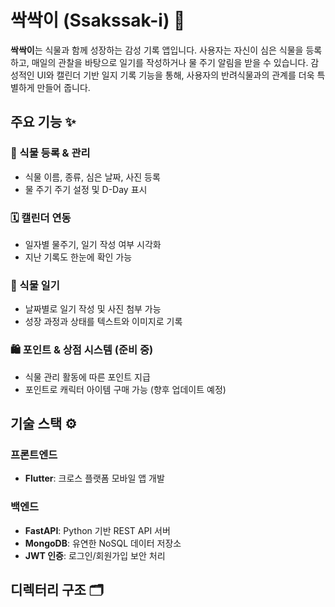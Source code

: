 # 싹싹이 (Ssakssak-i) 🌱

**싹싹이**는 식물과 함께 성장하는 감성 기록 앱입니다. 사용자는 자신이 심은 식물을 등록하고, 매일의 관찰을 바탕으로 일기를 작성하거나 물 주기 알림을 받을 수 있습니다. 감성적인 UI와 캘린더 기반 일지 기록 기능을 통해, 사용자의 반려식물과의 관계를 더욱 특별하게 만들어 줍니다.

## 주요 기능 ✨

### 🌿 식물 등록 & 관리
- 식물 이름, 종류, 심은 날짜, 사진 등록
- 물 주기 주기 설정 및 D-Day 표시

### 🗓️ 캘린더 연동
- 일자별 물주기, 일기 작성 여부 시각화
- 지난 기록도 한눈에 확인 가능

### 📔 식물 일기
- 날짜별로 일기 작성 및 사진 첨부 가능
- 성장 과정과 상태를 텍스트와 이미지로 기록

### 🛍️ 포인트 & 상점 시스템 (준비 중)
- 식물 관리 활동에 따른 포인트 지급
- 포인트로 캐릭터 아이템 구매 가능 (향후 업데이트 예정)

## 기술 스택 ⚙️

### 프론트엔드
- **Flutter**: 크로스 플랫폼 모바일 앱 개발

### 백엔드
- **FastAPI**: Python 기반 REST API 서버
- **MongoDB**: 유연한 NoSQL 데이터 저장소
- **JWT 인증**: 로그인/회원가입 보안 처리

## 디렉터리 구조 🗂️


